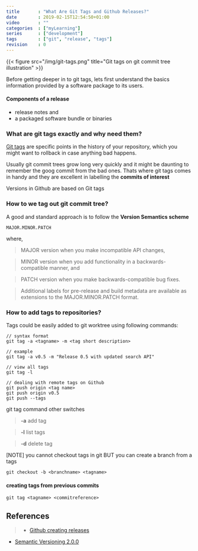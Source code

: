 ```yaml
---
title       : "What Are Git Tags and Github Releases?"
date        : 2019-02-15T12:54:50+01:00
video       : ""
categories  : ["myLearning"]
series      : ["development"]
tags        : ["git", "release", "tags"]
revision    : 0
---
```


{{< figure src="/img/git-tags.png" title="Git tags on git commit tree illustration" >}}


Before getting deeper in to git tags, lets first understand the
basics information provided by a software package to its users.

#### Components of a release

* release notes and
* a packaged software bundle or binaries

### What are git tags exactly and why need them?

[Git tags](https://git-scm.com/book/en/v2/Git-Basics-Tagging) are specific points
in the history of your repository, which you might want to rollback in case anything bad happens.

Usually git commit trees grow long very quickly and it might be daunting to remember the
goog commit from the bad ones. Thats where git tags comes in handy and they are excellent in
labelling the **commits of interest**

Versions in Github are based on Git tags




### How to we tag out git commit tree?

A good and standard approach is to follow the **Version Semantics scheme**
```
MAJOR.MINOR.PATCH
```
where,

> MAJOR version when you make incompatible API changes,

> MINOR version when you add functionality in a backwards-compatible manner, and

> PATCH version when you make backwards-compatible bug fixes.

> Additional labels for pre-release and build metadata are available as extensions to the MAJOR.MINOR.PATCH format.

### How to add tags to repositories?

Tags could be easily added to git worktree using following commands:
```
// syntax format
git tag -a <tagname> -m <tag short description>

// example
git tag -a v0.5 -m "Release 0.5 with updated search API"

// view all tags
git tag -l

// dealing with remote tags on Github
git push origin <tag name>
git push origin v0.5
git push --tags
```

git tag command other switches
> **-a** add tag

> **-l** list tags

> **-d** delete tag


[NOTE] you cannot checkout tags in git BUT you can create a branch from a tags

```
git checkout -b <branchname> <tagname>
```

#### creating tags from previous commits
```
git tag <tagname> <commitreference>
```

## References
> * [Github creating releases](https://help.github.com/articles/creating-releases/)
* [Semantic Versioning 2.0.0](https://semver.org/)
